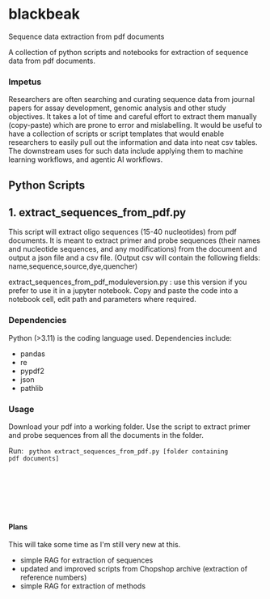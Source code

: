 # **blackbeak**
Sequence data extraction from pdf documents

A collection of python scripts and notebooks for extraction of sequence data from pdf documents. 

### Impetus
Researchers are often searching and curating sequence data from journal papers for assay development, genomic analysis and other study objectives. It takes a lot of time and careful effort to extract them manually (copy-paste) which are prone to error and mislabelling. It would be useful to have a collection of scripts or script templates that would enable researchers to easily pull out the information and data into neat csv tables. The downstream uses for such data include applying them to machine learning workflows, and agentic AI workflows.


## **Python Scripts**

## 1. extract_sequences_from_pdf.py

This script will extract oligo sequences (15-40 nucleotides) from pdf documents. It is meant to extract primer and probe sequences (their names and nucleotide sequences, and any modifications) from the document and output a json file and a csv file. (Output csv will contain the following fields: name,sequence,source,dye,quencher)

extract_sequences_from_pdf_moduleversion.py : use this version if you prefer to use it in a jupyter notebook. Copy and paste the code into a notebook cell, edit path and parameters where required.



### Dependencies
Python (>3.11) is the coding language used. Dependencies include:
- pandas
- re
- pypdf2
- json
- pathlib

### Usage

Download your pdf into a working folder. Use the script to extract primer and probe sequences from all the documents in the folder.

Run: <code> python extract_sequences_from_pdf.py [folder containing pdf documents] </code>

<BR>
<BR>
<BR>
<BR>
<BR>


#### Plans

This will take some time as I'm still very new at this.

- simple RAG for extraction of sequences
- updated and improved scripts from Chopshop archive (extraction of reference numbers)
- simple RAG for extraction of methods

